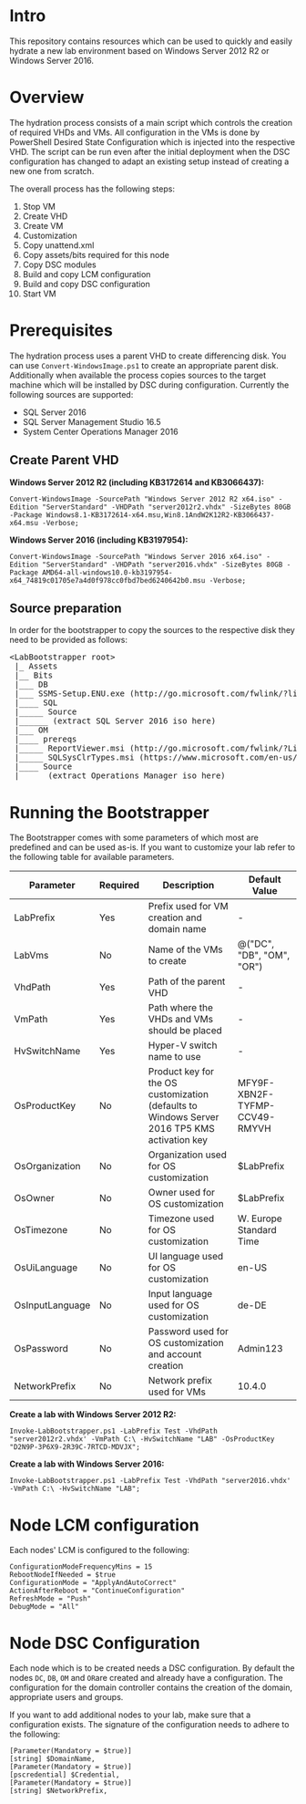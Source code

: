 # Intro
This repository contains resources which can be used to quickly and easily hydrate a new lab environment based on Windows Server 2012 R2 or Windows Server 2016.

# Overview
The hydration process consists of a main script which controls the creation of required VHDs and VMs. All configuration in the VMs is done by PowerShell Desired State Configuration which is injected into the respective VHD. The script can be run even after the initial deployment when the DSC configuration has changed to adapt an existing setup instead of creating a new one from scratch.

The overall process has the following steps:

1. Stop VM
2. Create VHD
3. Create VM
4. Customization
  1. Copy unattend.xml
  2. Copy assets/bits required for this node
  3. Copy DSC modules
  4. Build and copy LCM configuration
  5. Build and copy DSC configuration
5. Start VM

# Prerequisites
The hydration process uses a parent VHD to create differencing disk. You can use ``Convert-WindowsImage.ps1`` to create an appropriate parent disk. Additionally when available the process copies sources to the target machine which will be installed by DSC during configuration. Currently the following sources are supported:

* SQL Server 2016
* SQL Server Management Studio 16.5
* System Center Operations Manager 2016

## Create Parent VHD
**Windows Server 2012 R2 (including KB3172614 and KB3066437):**

``Convert-WindowsImage -SourcePath "Windows Server 2012 R2 x64.iso" -Edition "ServerStandard" -VHDPath "server2012r2.vhdx" -SizeBytes 80GB -Package Windows8.1-KB3172614-x64.msu,Win8.1AndW2K12R2-KB3066437-x64.msu -Verbose;``

**Windows Server 2016 (including KB3197954):**

``Convert-WindowsImage -SourcePath "Windows Server 2016 x64.iso" -Edition "ServerStandard" -VHDPath "server2016.vhdx" -SizeBytes 80GB -Package AMD64-all-windows10.0-kb3197954-x64_74819c01705e7a4d0f978cc0fbd7bed6240642b0.msu -Verbose;``

## Source preparation
In order for the bootstrapper to copy the sources to the respective disk they need to be provided as follows:

<pre>&lt;LabBootstrapper root&gt;
 |_ Assets
 |__ Bits
 |___ DB
 |___ SSMS-Setup.ENU.exe (http://go.microsoft.com/fwlink/?linkid=832812)
 |____ SQL
 |_____ Source
 |______ (extract SQL Server 2016 iso here)
 |___ OM
 |____ prereqs
 |_____ ReportViewer.msi (http://go.microsoft.com/fwlink/?LinkId=816564)
 |_____ SQLSysClrTypes.msi (https://www.microsoft.com/en-us/download/details.aspx?id=42295)
 |____ Source
 |_____ (extract Operations Manager iso here)</pre>

# Running the Bootstrapper
The Bootstrapper comes with some parameters of which most are predefined and can be used as-is. If you want to customize your lab refer to the following table for available parameters.

Parameter | Required | Description | Default Value
--------- | -------- | ----------- | -------------
LabPrefix | Yes | Prefix used for VM creation and domain name | -
LabVms | No | Name of the VMs to create | @("DC", "DB", "OM", "OR")
VhdPath | Yes | Path of the parent VHD | -
VmPath | Yes | Path where the VHDs and VMs should be placed | -
HvSwitchName | Yes | Hyper-V switch name to use | -
OsProductKey | No | Product key for the OS customization (defaults to Windows Server 2016 TP5 KMS activation key | MFY9F-XBN2F-TYFMP-CCV49-RMYVH
OsOrganization | No | Organization used for OS customization | $LabPrefix
OsOwner | No | Owner used for OS customization | $LabPrefix
OsTimezone | No  | Timezone used for OS customization | W. Europe Standard Time
OsUiLanguage | No | UI language used for OS customization | en-US
OsInputLanguage | No | Input language used for OS customization | de-DE
OsPassword | No | Password used for OS customization and account creation | Admin123
NetworkPrefix | No | Network prefix used for VMs | 10.4.0

**Create a lab with Windows Server 2012 R2:**

``Invoke-LabBootstrapper.ps1 -LabPrefix Test -VhdPath "server2012r2.vhdx' -VmPath C:\ -HvSwitchName "LAB" -OsProductKey "D2N9P-3P6X9-2R39C-7RTCD-MDVJX";``

**Create a lab with Windows Server 2016:**

``Invoke-LabBootstrapper.ps1 -LabPrefix Test -VhdPath "server2016.vhdx' -VmPath C:\ -HvSwitchName "LAB";``

# Node LCM configuration
Each nodes' LCM is configured to the following:

```
ConfigurationModeFrequencyMins = 15
RebootNodeIfNeeded = $true
ConfigurationMode = "ApplyAndAutoCorrect"            
ActionAfterReboot = "ContinueConfiguration"
RefreshMode = "Push"
DebugMode = "All"
```

# Node DSC Configuration
Each node which is to be created needs a DSC configuration. By default the nodes ``DC``, ``DB``, ``OM`` and ``OR``are created and already have a configuration. The configuration for the domain controller contains the creation of the domain, appropriate users and groups.

If you want to add additional nodes to your lab, make sure that a configuration exists. The signature of the configuration needs to adhere to the following:

```
[Parameter(Mandatory = $true)]
[string] $DomainName,
[Parameter(Mandatory = $true)]
[pscredential] $Credential,
[Parameter(Mandatory = $true)]
[string] $NetworkPrefix,
```
